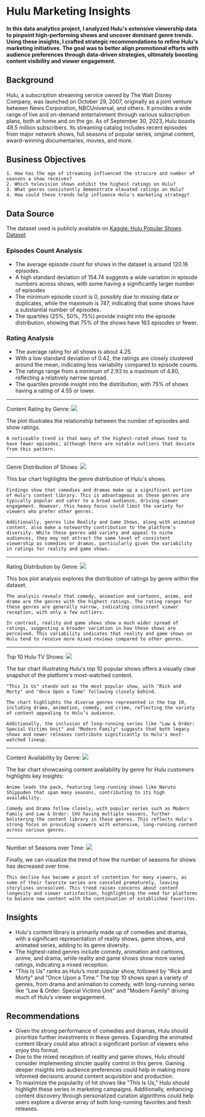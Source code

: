 # Hulu Marketing Insights
#### In this data analytics project, I analyzed Hulu's extensive viewership data to pinpoint high-performing shows and uncover dominant genre trends. Using these insights, I crafted strategic recommendations to refine Hulu's marketing initiatives. The goal was to better align promotional efforts with audience preferences through data-driven strategies, ultimately boosting content visibility and viewer engagement.


## Background

Hulu, a subscription streaming service owned by The Walt Disney Company, was launched on October 29, 2007, originally as a joint venture between News Corporation, NBCUniversal, and others. It provides a wide range of live and on-demand entertainment through various subscription plans, both at home and on the go. As of September 30, 2023, Hulu boasts 48.5 million subscribers. Its streaming catalog includes recent episodes from major network shows, full seasons of popular series, original content, award-winning documentaries, movies, and more.


## Business Objectives

    1. How has the age of streaming influenced the strucure and number of seasons a show receives?
    2. Which television shows exhibit the highest ratings on Hulu?
    3. What genres consistently demonstrate elevated ratings on Hulu?
    4. How could these trends help influence Hulu's marketing strategy?
     


## Data Source

The dataset used is publicly available on [Kaggle: Hulu Popular Shows Dataset](https://www.kaggle.com/datasets/thedevastator/hulu-popular-shows-dataset)



### Episodes Count Analysis

* The average episode count for shows in the dataset is around 120.16 episodes.
* A high standard deviation of 154.74 suggests a wide variation in episode numbers across shows, with some having a significantly larger number of episodes
* The minimum episode count is 0, possibly due to missing data or duplicates, while the maximum is 747, indicating that some shows have a substantial number of episodes.
* The quartiles (25%, 50%, 75%) provide insight into the episode distribution, showing that 75% of the shows have 163 episodes or fewer.

### Rating Analysis

* The average rating for all shows is about 4.25.
* With a low standard deviation of 0.42, the ratings are closely clustered around the mean, indicating less variability compared to episode counts.
* The ratings range from a minimum of 2.93 to a maximum of 4.80, reflecting a relatively narrow spread.
* The quartiles provide insight into the distribution, with 75% of shows having a rating of 4.55 or lower.

***
Content Rating by Genre:
![](./images/episodes-rating.png)

The plot illustrates the relationship between the number of episodes and show ratings.

    A noticeable trend is that many of the highest-rated shows tend to have fewer episodes, although there are notable outliers that deviate from this pattern.

***
Genre Distribution of Shows:
![](./images/genre-dist.png)

This bar chart highlights the genre distribution of Hulu's shows.

    Findings show that comedies and dramas make up a significant portion of Hulu's content library. This is advantageous as these genres are typically popular and cater to a broad audience, driving viewer engagement. However, this heavy focus could limit the variety for viewers who prefer other genres.
    
    Additionally, genres like Reality and Game Shows, along with animated content, also make a noteworthy contribution to the platform’s diversity. While these genres add variety and appeal to niche audiences, they may not attract the same level of consistent viewership as comedies or dramas, particularly given the variability in ratings for reality and game shows.


***
Rating Distribution by Genre:
![](./images/rating-dist-genre.png)

This box plot analysis explores the distribution of ratings by genre within the dataset.

    The analysis reveals that comedy, animation and cartoons, anime, and drama are the genres with the highest ratings. The rating ranges for these genres are generally narrow, indicating consistent viewer reception, with only a few outliers.

    In contrast, reality and game shows show a much wider spread of ratings, suggesting a broader variation in how these shows are perceived. This variability indicates that reality and game shows on Hulu tend to receive more mixed reviews compared to other genres.


***
Top 10 Hulu TV Shows:
![](./images/top10.png)

The bar chart illustrating Hulu's top 10 popular shows offers a visually clear snapshot of the platform's most-watched content.

    "This Is Us" stands out as the most popular show, with "Rick and Morty" and "Once Upon a Time" following closely behind.

    The chart highlights the diverse genres represented in the top 10, including drama, animation, comedy, and crime, reflecting the variety of content appealing to Hulu’s audience.

    Additionally, the inclusion of long-running series like "Law & Order: Special Victims Unit" and "Modern Family" suggests that both legacy shows and newer releases contribute significantly to Hulu's most-watched lineup.

***
Content Availability by Genre:
![](./images/episodes-genre.png)

The bar chart showcasing content availability by genre for Hulu customers highlights key insights:

    Anime leads the pack, featuring long-running shows like Naruto Shippuden that span many seasons, contributing to its high availability.

    Comedy and Drama follow closely, with popular series such as Modern Family and Law & Order: SVU having multiple seasons, further bolstering the content library in these genres. This reflects Hulu's strong focus on providing viewers with extensive, long-running content across various genres.

***
Number of Seasons over Time:
![](./images/seasons-time.png)

Finally, we can visualize the trend of how the number of seasons for shows has decreased over time.

    This decline has become a point of contention for many viewers, as some of their favorite series are canceled prematurely, leaving storylines unresolved. This trend raises concerns about content longevity and viewer satisfaction, highlighting the need for platforms to balance new content with the continuation of established favorites.



## Insights

* Hulu's content library is primarily made up of comedies and dramas, with a significant representation of reality shows, game shows, and animated series, adding to its genre diversity.
* The highest-rated genres include comedy, animation and cartoons, anime, and drama, while reality and game shows show more varied ratings, indicating a mixed reception.
* "This Is Us" ranks as Hulu’s most popular show, followed by "Rick and Morty" and "Once Upon a Time." The top 10 shows span a variety of genres, from drama and animation to comedy, with long-running series like "Law & Order: Special Victims Unit" and "Modern Family" driving much of Hulu’s viewer engagement.

## Recommendations

* Given the strong performance of comedies and dramas, Hulu should prioritize further investments in these genres. Expanding the animated content library could also attract a significant portion of viewers who enjoy this format.
* Due to the mixed reception of reality and game shows, Hulu should consider implementing stricter quality control in this genre. Gaining deeper insights into audience preferences could help in making more informed decisions around content acquisition and production.
* To maximize the popularity of hit shows like "This Is Us," Hulu should highlight these series in marketing campaigns. Additionally, enhancing content discovery through personalized curation algorithms could help users explore a diverse array of both long-running favorites and fresh releases.



